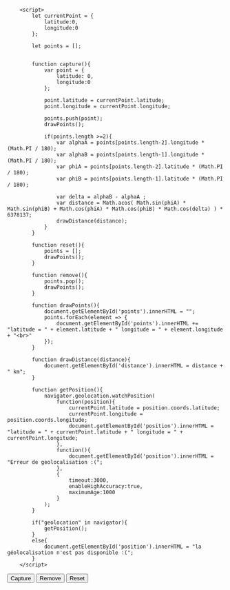         <script>
            let currentPoint = { 
                latitude:0, 
                longitude:0 
            };

            let points = [];


            function capture(){
                var point = {
                    latitude: 0,
                    longitude:0
                };

                point.latitude = currentPoint.latitude;
                point.longitude = currentPoint.longitude;

                points.push(point);
                drawPoints();

                if(points.length >=2){
                    var alphaA = points[points.length-2].longitude * (Math.PI / 180);
                    var alphaB = points[points.length-1].longitude * (Math.PI / 180);
                    var phiA = points[points.length-2].latitude * (Math.PI / 180);
                    var phiB = points[points.length-1].latitude * (Math.PI / 180);

                    var delta = alphaB - alphaA ;
                    var distance = Math.acos( Math.sin(phiA) * Math.sin(phiB) + Math.cos(phiA) * Math.cos(phiB) * Math.cos(delta) ) * 6378137;
                    drawDistance(distance);
                }
            }

            function reset(){
                points = [];
                drawPoints();
            }

            function remove(){
                points.pop();
                drawPoints();
            }

            function drawPoints(){
                document.getElementById('points').innerHTML = "";
                points.forEach(element => {
                    document.getElementById('points').innerHTML += "latitude = " + element.latitude + " longitude = " + element.longitude + "<br>"
                });
            }

            function drawDistance(distance){
                document.getElementById('distance').innerHTML = distance + " km";
            }

            function getPosition(){
                navigator.geolocation.watchPosition(
                    function(position){
                        currentPoint.latitude = position.coords.latitude;
                        currentPoint.longitude = position.coords.longitude;
                        document.getElementById('position').innerHTML = "latitude = " + currentPoint.latitude + " longitude = " + currentPoint.longitude;
                    }, 
                    function(){ 
                        document.getElementById('position').innerHTML = "Erreur de geolocalisation :("; 
                    }, 
                    {
                        timeout:3000, 
                        enableHighAccuracy:true, 
                        maximumAge:1000
                    }
                );
            }

            if("geolocation" in navigator){  
                getPosition();
            }
            else{
                document.getElementById('position').innerHTML = "la géolocalisation n'est pas disponible :(";
            }
        </script>
<button onclick="capture()">Capture</button>
<button onclick="remove()">Remove</button>
<button onclick="reset()">Reset</button>
<span id="position"></span><br>
<span id="points"></span>
<span id="distance"></span>

